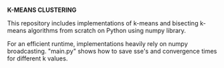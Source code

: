 **K-MEANS CLUSTERING**

This repository includes implementations of k-means and bisecting k-means algorithms from scratch on Python using numpy library.

For an efficient runtime, implementations heavily rely on numpy broadcasting. "main.py" shows how to save sse's and convergence times for different k values.
